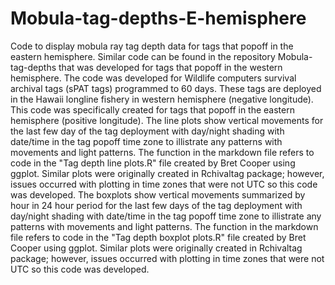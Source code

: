 # Mobula-tag-depths-E-hemisphere
Code to display mobula ray tag depth data for tags that popoff in the eastern hemisphere.
Similar code can be found in the repository Mobula-tag-depths that was developed for tags that popoff in the western hemisphere.
The code was developed for Wildlife computers survival archival tags (sPAT tags) programmed to 60 days. 
These tags are deployed in the Hawaii longline fishery in western hemisphere (negative longitude). 
This code was specifically created for tags that popoff in the eastern hemisphere (positive longitude).
The line plots show vertical movements for the last few day of the tag deployment with day/night shading with date/time in the tag popoff time zone to illistrate any patterns with movements and light patterns. The function in the markdown file refers to code in the "Tag depth line plots.R" file created by Bret Cooper using ggplot. Similar plots were originally created in Rchivaltag package; however, issues occurred with plotting in time zones that were not UTC so this code was developed. 
The boxplots show vertical movements summarized by hour in 24 hour period for the last few days of the tag deployment with day/night shading with date/time in the tag popoff time zone to illistrate any patterns with movements and light patterns. The function in the markdown file refers to code in the "Tag depth boxplot plots.R" file created by Bret Cooper using ggplot. Similar plots were originally created in Rchivaltag package; however, issues occurred with plotting in time zones that were not UTC so this code was developed. 
